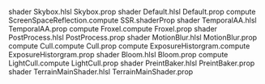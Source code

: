 shader Skybox.hlsl Skybox.prop
shader Default.hlsl Default.prop
compute ScreenSpaceReflection.compute SSR.shaderProp
shader TemporalAA.hlsl TemporalAA.prop
compute Froxel.compute Froxel.prop
shader PostProcess.hlsl PostProcess.prop
shader MotionBlur.hlsl MotionBlur.prop
compute Cull.compute Cull.prop
compute ExposureHistorgram.compute ExposureHistorgram.prop
shader Bloom.hlsl Bloom.prop
compute LightCull.compute LightCull.prop
shader PreintBaker.hlsl PreintBaker.prop
shader TerrainMainShader.hlsl TerrainMainShader.prop